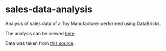 # sales-data-analysis
Analysis of sales data of a Toy Manufacturer performed using DataBricks.

The analysis can be viewed [here](https://alekssuwinska.github.io/sales-data-analysis/).

Data was taken from [this source](https://www.kaggle.com/datasets/kyanyoga/sample-sales-data/data).
